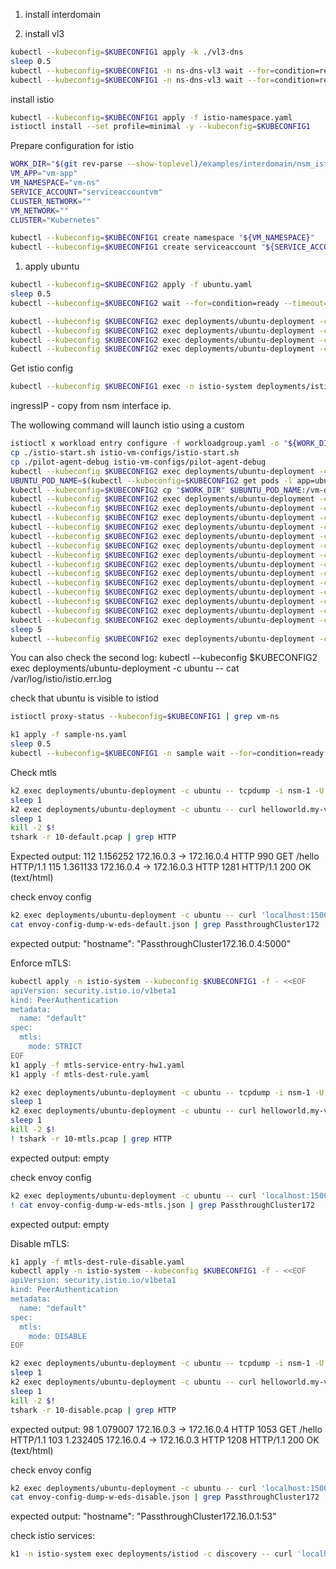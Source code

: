 1. install interdomain

2. install vl3
```bash
kubectl --kubeconfig=$KUBECONFIG1 apply -k ./vl3-dns
sleep 0.5
kubectl --kubeconfig=$KUBECONFIG1 -n ns-dns-vl3 wait --for=condition=ready --timeout=1m pod -l app=nse-vl3-vpp
kubectl --kubeconfig=$KUBECONFIG1 -n ns-dns-vl3 wait --for=condition=ready --timeout=1m pod -l app=vl3-ipam
```

install istio
```bash
kubectl --kubeconfig=$KUBECONFIG1 apply -f istio-namespace.yaml
istioctl install --set profile=minimal -y --kubeconfig=$KUBECONFIG1
```

Prepare configuration for istio
```bash
WORK_DIR="$(git rev-parse --show-toplevel)/examples/interdomain/nsm_istio_vl3/mtls-check/with-nsm/istio-vm-configs"
VM_APP="vm-app"
VM_NAMESPACE="vm-ns"
SERVICE_ACCOUNT="serviceaccountvm"
CLUSTER_NETWORK=""
VM_NETWORK=""
CLUSTER="Kubernetes"
```

```bash
kubectl --kubeconfig=$KUBECONFIG1 create namespace "${VM_NAMESPACE}"
kubectl --kubeconfig=$KUBECONFIG1 create serviceaccount "${SERVICE_ACCOUNT}" -n "${VM_NAMESPACE}"
```

1. apply ubuntu
```bash
kubectl --kubeconfig=$KUBECONFIG2 apply -f ubuntu.yaml
sleep 0.5
kubectl --kubeconfig=$KUBECONFIG2 wait --for=condition=ready --timeout=2m pod -l app=ubuntu
```

```bash
kubectl --kubeconfig $KUBECONFIG2 exec deployments/ubuntu-deployment -c ubuntu -- apt update
kubectl --kubeconfig $KUBECONFIG2 exec deployments/ubuntu-deployment -c ubuntu -- apt install --yes curl iproute2 iptables nano dnsutils inetutils-ping systemctl sudo tcpdump netcat wget git
kubectl --kubeconfig $KUBECONFIG2 exec deployments/ubuntu-deployment -c ubuntu -- sudo curl -LO https://storage.googleapis.com/istio-release/releases/1.16.0/deb/istio-sidecar.deb
kubectl --kubeconfig $KUBECONFIG2 exec deployments/ubuntu-deployment -c ubuntu -- sudo dpkg -i istio-sidecar.deb
```

Get istio config
```bash
kubectl --kubeconfig $KUBECONFIG1 exec -n istio-system deployments/istiod -c cmd-nsc -- ip a
```
ingressIP - copy from nsm interface ip.

The wollowing command will launch istio using a custom 
```bash
istioctl x workload entry configure -f workloadgroup.yaml -o "${WORK_DIR}" --clusterID "${CLUSTER}" --kubeconfig=$KUBECONFIG1 --ingressIP=172.16.0.2
cp ./istio-start.sh istio-vm-configs/istio-start.sh
cp ./pilot-agent-debug istio-vm-configs/pilot-agent-debug
kubectl --kubeconfig $KUBECONFIG2 exec deployments/ubuntu-deployment -c ubuntu -- rm -rf /vm-dir
UBUNTU_POD_NAME=$(kubectl --kubeconfig=$KUBECONFIG2 get pods -l app=ubuntu -n default --template '{{range .items}}{{.metadata.name}}{{"\n"}}{{end}}')
kubectl --kubeconfig=$KUBECONFIG2 cp "$WORK_DIR" $UBUNTU_POD_NAME:/vm-dir -c ubuntu
kubectl --kubeconfig $KUBECONFIG2 exec deployments/ubuntu-deployment -c ubuntu -- sudo mkdir -p /etc/certs
kubectl --kubeconfig $KUBECONFIG2 exec deployments/ubuntu-deployment -c ubuntu -- sudo cp /vm-dir/root-cert.pem /etc/certs/root-cert.pem
kubectl --kubeconfig $KUBECONFIG2 exec deployments/ubuntu-deployment -c ubuntu -- sudo mkdir -p /var/run/secrets/tokens
kubectl --kubeconfig $KUBECONFIG2 exec deployments/ubuntu-deployment -c ubuntu -- sudo cp /vm-dir/istio-token /var/run/secrets/tokens/istio-token
kubectl --kubeconfig $KUBECONFIG2 exec deployments/ubuntu-deployment -c ubuntu -- sudo cp /vm-dir/cluster.env /var/lib/istio/envoy/cluster.env
kubectl --kubeconfig $KUBECONFIG2 exec deployments/ubuntu-deployment -c ubuntu -- sh -c "echo \"ISTIO_AGENT_FLAGS=\\\"--log_output_level=all:debug --proxyLogLevel=trace\\\"\" >> /var/lib/istio/envoy/cluster.env"
kubectl --kubeconfig $KUBECONFIG2 exec deployments/ubuntu-deployment -c ubuntu -- sudo cp /vm-dir/mesh.yaml /etc/istio/config/mesh
kubectl --kubeconfig $KUBECONFIG2 exec deployments/ubuntu-deployment -c ubuntu -- sudo sh -c 'cat /vm-dir/hosts >> /etc/hosts'
kubectl --kubeconfig $KUBECONFIG2 exec deployments/ubuntu-deployment -c ubuntu -- sudo sh -c 'echo "172.16.0.4 helloworld.sample.svc" >> /etc/hosts'
kubectl --kubeconfig $KUBECONFIG2 exec deployments/ubuntu-deployment -c ubuntu -- sudo mkdir -p /etc/istio/proxy
kubectl --kubeconfig $KUBECONFIG2 exec deployments/ubuntu-deployment -c ubuntu -- sudo chown -R istio-proxy /var/lib/istio /etc/certs /etc/istio/proxy /etc/istio/config /var/run/secrets /etc/certs/root-cert.pem
kubectl --kubeconfig $KUBECONFIG2 exec deployments/ubuntu-deployment -c ubuntu -- rm -f /var/log/istio/istio.log
kubectl --kubeconfig $KUBECONFIG2 exec deployments/ubuntu-deployment -c ubuntu -- rm -f /var/log/istio/istio.err.log
kubectl --kubeconfig $KUBECONFIG2 exec deployments/ubuntu-deployment -c ubuntu -- sudo systemctl start istio
sleep 5
kubectl --kubeconfig $KUBECONFIG2 exec deployments/ubuntu-deployment -c ubuntu -- cat /var/log/istio/istio.log
```

You can also check the second log:
kubectl --kubeconfig $KUBECONFIG2 exec deployments/ubuntu-deployment -c ubuntu -- cat /var/log/istio/istio.err.log

check that ubuntu is visible to istiod
```bash
istioctl proxy-status --kubeconfig=$KUBECONFIG1 | grep vm-ns
```

```bash
k1 apply -f sample-ns.yaml
sleep 0.5
kubectl --kubeconfig=$KUBECONFIG1 -n sample wait --for=condition=ready --timeout=2m pod -l app=helloworld
```

Check mtls
```bash
k2 exec deployments/ubuntu-deployment -c ubuntu -- tcpdump -i nsm-1 -U -w - >10-default.pcap &
sleep 1
k2 exec deployments/ubuntu-deployment -c ubuntu -- curl helloworld.my-vl3-network:5000/hello -s
sleep 1
kill -2 $!
tshark -r 10-default.pcap | grep HTTP
```
Expected output:
  112   1.156252   172.16.0.3 → 172.16.0.4   HTTP 990 GET /hello HTTP/1.1 
  115   1.361133   172.16.0.4 → 172.16.0.3   HTTP 1281 HTTP/1.1 200 OK  (text/html)


check envoy config
```bash
k2 exec deployments/ubuntu-deployment -c ubuntu -- curl 'localhost:15000/config_dump?include_eds' >envoy-config-dump-w-eds-default.json
cat envoy-config-dump-w-eds-default.json | grep PassthroughCluster172
```
expected output:
           "hostname": "PassthroughCluster172.16.0.4:5000"

Enforce mTLS:
```bash
kubectl apply -n istio-system --kubeconfig $KUBECONFIG1 -f - <<EOF
apiVersion: security.istio.io/v1beta1
kind: PeerAuthentication
metadata:
  name: "default"
spec:
  mtls:
    mode: STRICT
EOF
k1 apply -f mtls-service-entry-hw1.yaml
k1 apply -f mtls-dest-rule.yaml
```

```bash
k2 exec deployments/ubuntu-deployment -c ubuntu -- tcpdump -i nsm-1 -U -w - >10-mtls.pcap &
sleep 1
k2 exec deployments/ubuntu-deployment -c ubuntu -- curl helloworld.my-vl3-network:5000/hello -s
sleep 1
kill -2 $!
! tshark -r 10-mtls.pcap | grep HTTP
```
expected output: empty

check envoy config
```bash
k2 exec deployments/ubuntu-deployment -c ubuntu -- curl 'localhost:15000/config_dump?include_eds' >envoy-config-dump-w-eds-mtls.json
! cat envoy-config-dump-w-eds-mtls.json | grep PassthroughCluster172
```
expected output: empty

Disable mTLS:
```bash
k1 apply -f mtls-dest-rule-disable.yaml
kubectl apply -n istio-system --kubeconfig $KUBECONFIG1 -f - <<EOF
apiVersion: security.istio.io/v1beta1
kind: PeerAuthentication
metadata:
  name: "default"
spec:
  mtls:
    mode: DISABLE
EOF
```

```bash
k2 exec deployments/ubuntu-deployment -c ubuntu -- tcpdump -i nsm-1 -U -w - >10-disable.pcap &
sleep 1
k2 exec deployments/ubuntu-deployment -c ubuntu -- curl helloworld.my-vl3-network:5000/hello -s
sleep 1
kill -2 $!
tshark -r 10-disable.pcap | grep HTTP
```
expected output:
   98   1.079007   172.16.0.3 → 172.16.0.4   HTTP 1053 GET /hello HTTP/1.1 
  103   1.232405   172.16.0.4 → 172.16.0.3   HTTP 1208 HTTP/1.1 200 OK  (text/html)

check envoy config
```bash
k2 exec deployments/ubuntu-deployment -c ubuntu -- curl 'localhost:15000/config_dump?include_eds' >envoy-config-dump-w-eds-disable.json
cat envoy-config-dump-w-eds-disable.json | grep PassthroughCluster172
```
expected output:
           "hostname": "PassthroughCluster172.16.0.1:53"

check istio services:
```bash
k1 -n istio-system exec deployments/istiod -c discovery -- curl 'localhost:8080/debug/registryz' >registryz.json
```
